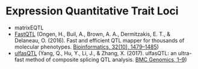 # Expression Quantitative Trait Loci

- matrixEQTL
- [FastQTL](http://fastqtl.sourceforge.net/) (Ongen, H., Buil, A., Brown, A. A., Dermitzakis, E. T., & Delaneau, O. (2016). Fast and efficient QTL mapper for thousands of molecular phenotypes. [Bioinformatics, 32(10), 1479–1485](http://doi.org/10.1093/bioinformatics/btv722))
- [ulfasQTL](http://bioinfo.au.tsinghua.edu.cn/software/ulfasQTL) (Yang, Q., Hu, Y., Li, J., & Zhang, X. (2017). ulfasQTL: an ultra-fast method of composite splicing QTL analysis. [BMC Genomics, 1–9](http://doi.org/10.1186/s12864-016-3258-1))

